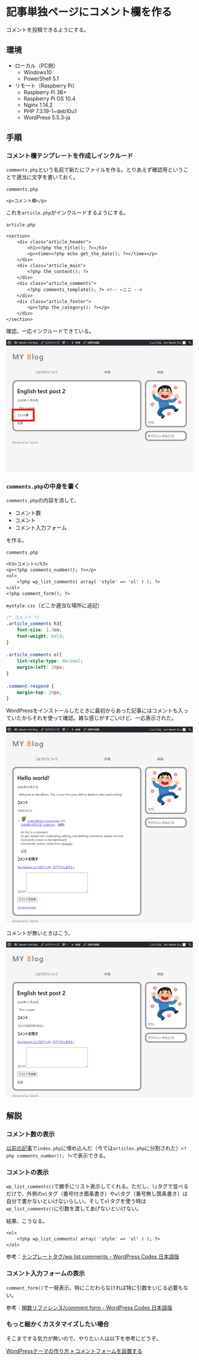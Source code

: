 # 記事単独ページにコメント欄を作る

コメントを投稿できるようにする。

## 環境

- ローカル（PC側）
  - Windows10
  - PowerShell 5.1
- リモート（Raspberry Pi）
  - Raspberry Pi 3B+
  - Raspberry Pi OS 10.4
  - Nginx 1.14.2
  - PHP 7.3.19-1~deb10u1
  - WordPress 5.5.3-ja

## 手順

### コメント欄テンプレートを作成しインクルード

`comments.php`という名前で新たにファイルを作る。とりあえず確認用ということで適当に文字を書いておく。

`comments.php`

~~~php+HTML
<p>コメント欄</p>
~~~

これを`article.php`がインクルードするようにする。

`article.php`

~~~php+HTML
<section>
    <div class="article_header">
        <h1><?php the_title(); ?></h1>
        <p><time><?php echo get_the_date(); ?></time></p>
    </div>
    <div class="article_main">
        <?php the_content(); ?>
    </div>
    <div class="article_comments">
        <?php comments_template(); ?> <!-- ←ここ -->
    </div>
    <div class="article_footer">
        <p><?php the_category(); ?></p>
    </div>
</section>
~~~

確認。一応インクルードできている。

![image-20201129162337881](image/customtheme-comments/rs-image-20201129162337881.png)

### `comments.php`の中身を書く

`comments.php`の内容を消して、

* コメント数
* コメント
* コメント入力フォーム

を作る。

`comments.php`

~~~php+HTML
<h3>コメント</h3>
<p><?php comments_number(); ?></p>
<ol>
    <?php wp_list_comments( array( 'style' => 'ol' ) ); ?>
</ol>
<?php comment_form(); ?>
~~~

`mystyle.css`（どこか適当な場所に追記）

~~~css
/* コメント */
.article_comments h3{
    font-size: 1.3em;
    font-weight: bold;
}

.article_comments ol{
    list-style-type: decimal;
    margin-left: 20px;
}

.comment-respond {
    margin-top: 20px;
}
~~~

WordPressをインストールしたときに最初からあった記事にはコメントも入っていたからそれを使って確認。雑な感じがすごいけど、一応表示された。

![image-20201129170638547](image/customtheme-comments/rs-image-20201129170638547.png)

コメントが無いときはこう。

![image-20201129170836523](image/customtheme-comments/rs-image-20201129170836523.png)

## 解説

### コメント数の表示

[以前の記事](customtheme3.html)で`index.php`に埋め込んだ（今では`articles.php`に分割された）`<?php comments_number(); ?>`で表示できる。

### コメントの表示

`wp_list_comments()`で勝手にリスト表示してくれる。ただし、`li`タグで並べるだけで、外側の`ol`タグ（番号付き箇条書き）や`ul`タグ（番号無し箇条書き）は自分で書かないといけないらしい。そして`ol`タグを使う時は`wp_list_comments()`に引数を渡してあげないといけない。

結果、こうなる。

~~~php+HTML
<ol>
    <?php wp_list_comments( array( 'style' => 'ol' ) ); ?>
</ol>
~~~

参考：[テンプレートタグ/wp list comments \- WordPress Codex 日本語版](https://wpdocs.osdn.jp/%E3%83%86%E3%83%B3%E3%83%97%E3%83%AC%E3%83%BC%E3%83%88%E3%82%BF%E3%82%B0/wp_list_comments)

### コメント入力フォームの表示

`comment_form()`で一発表示。特にこだわらなければ特に引数をいじる必要もない。

参考：[関数リファレンス/comment form \- WordPress Codex 日本語版](https://wpdocs.osdn.jp/%E9%96%A2%E6%95%B0%E3%83%AA%E3%83%95%E3%82%A1%E3%83%AC%E3%83%B3%E3%82%B9/comment_form)

### もっと細かくカスタマイズしたい場合

そこまでする気力が無いので、やりたい人は以下を参考にどうぞ。

[WordPressテーマの作り方 » コメントフォームを設置する](http://wordpress.hitsuji.me/comments-form/)